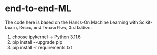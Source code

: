 # end-to-end-ML

The code here is based on the Hands-On Machine Learning with Scikit-Learn, Keras, and TensorFlow, 3rd Edition.

1. choose ipykernel -> Python 3.11.6
2. pip install --upgrade pip
3. pip install -r requirements.txt
